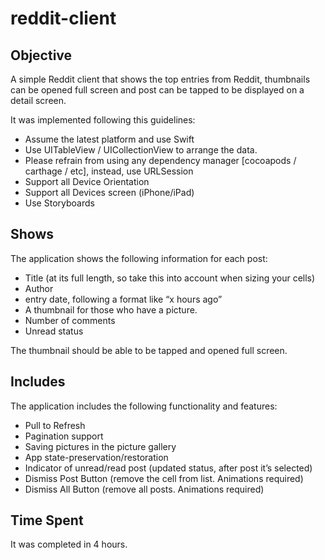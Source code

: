 # reddit-client

## Objective

A simple Reddit client that shows the top entries from Reddit, thumbnails can be opened full screen and post can be tapped to be displayed on a detail screen.

It was implemented following this guidelines:

- Assume the latest platform and use Swift
- Use UITableView / UICollectionView to arrange the data.
- Please refrain from using any dependency manager [cocoapods / carthage / etc], instead, use URLSession 
- Support all Device Orientation
- Support all Devices screen (iPhone/iPad)
- Use Storyboards

## Shows

The application shows the following information for each post:

- Title (at its full length, so take this into account when sizing your cells)
- Author
- entry date, following a format like “x hours ago” 
- A thumbnail for those who have a picture.
- Number of comments
- Unread status

The thumbnail should be able to be tapped and opened full screen.

## Includes

The application includes the following functionality and features:

- Pull to Refresh
- Pagination support
- Saving pictures in the picture gallery
- App state-preservation/restoration
- Indicator of unread/read post (updated status, after post it’s selected)
- Dismiss Post Button (remove the cell from list. Animations required)
- Dismiss All Button (remove all posts. Animations required)

## Time Spent

It was completed in 4 hours.

